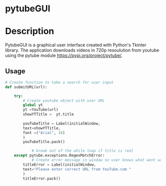 # pytubeGUI

# Description

PytubeGUI is a graphical user interface created with Python's Tkinter library. The application downloads videos in 720p resoulution from youtube using the pytube module https://pypi.org/project/pytube/. 

## Usage

```python
# Create function to take a search for user input
def submitURL(url):

    try:
        # Create youtube object with user URL
        global yt
        yt =YouTube(url)
        showYTTitle =  yt.title
        
        youTubeTitle = Label(initialWindow, 
        text=showYTTitle, 
        font =("Arial", 16)
        )
        youTubeTitle.pack()

            # break out of the while loop if title is real
    except pytube.exceptions.RegexMatchError:
            # Create error message in window so user knows what went wrong
        titleError = Label(initialWindow, 
        text="Please enter correct URL from YouTube.com "
        )
        titleError.pack()

```
